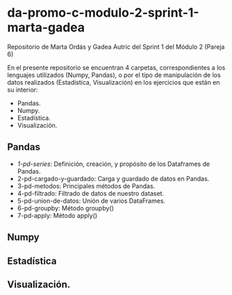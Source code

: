 # da-promo-c-modulo-2-sprint-1-marta-gadea
Repositorio de Marta Ordás y Gadea Autric del Sprint 1 del Módulo 2 (Pareja 6)

En el presente repositorio se encuentran 4 carpetas, correspondientes a los lenguajes utilizados (Numpy, Pandas), o por el tipo de manipulación de los datos realizados (Estadística, Visualización) en los ejercicios que están en su interior:

- Pandas.
- Numpy.
- Estadística.
- Visualización.

## Pandas

- _1-pd-series_: Definición, creación, y propósito de los Dataframes de Pandas.
- 2-pd-cargado-y-guardado: Carga y guardado de datos en Pandas.
- 3-pd-metodos: Principales métodos de Pandas.
- 4-pd-filtrado: Filtrado de datos de nuestro dataset.
- 5-pd-union-de-datos: Unión de varios DataFrames.
- 6-pd-groupby: Método groupby()
- 7-pd-apply: Método apply()

## Numpy

## Estadística

## Visualización.
